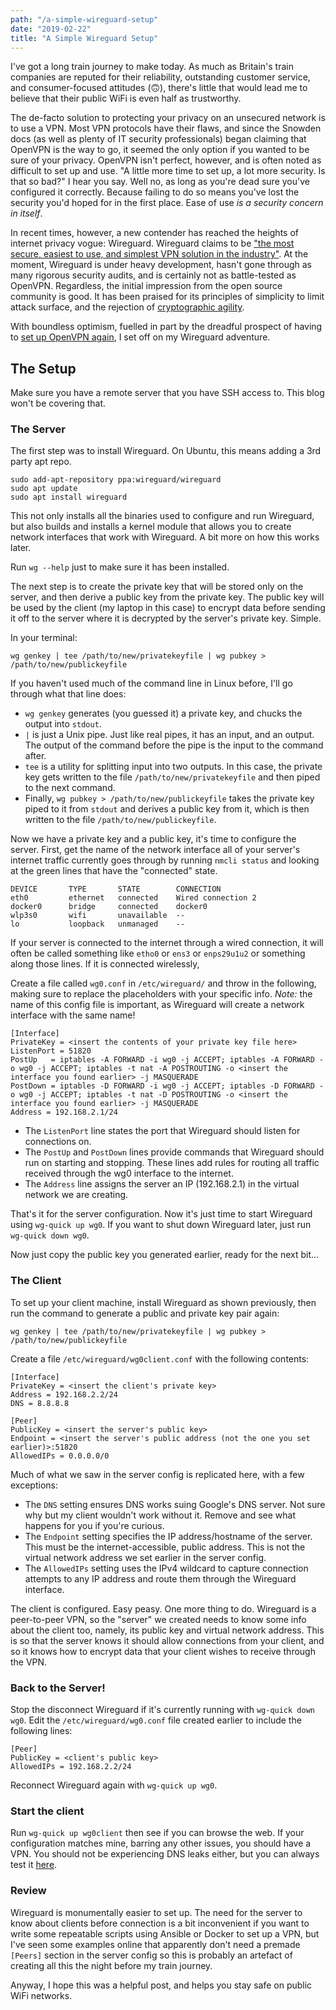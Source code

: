 ```yaml
---
path: "/a-simple-wireguard-setup"
date: "2019-02-22"
title: "A Simple Wireguard Setup"
---
```

I've got a long train journey to make today. As much as Britain's train companies are reputed for their reliability, outstanding customer service, and consumer-focused attitudes (🙃), there's little that would lead me to believe that their public WiFi is even half as trustworthy.

The de-facto solution to protecting your privacy on an unsecured network is to use a VPN. Most VPN protocols have their flaws, and since the Snowden docs (as well as plenty of IT security professionals) began claiming that OpenVPN is the way to go, it seemed the only option if you wanted to be sure of your privacy. OpenVPN isn't perfect, however, and is often noted as difficult to set up and use. "A little more time to set up, a lot more security. Is that so bad?" I hear you say. Well no, as long as you're dead sure you've configured it correctly. Because failing to do so means you've lost the security you'd hoped for in the first place. Ease of use _is a security concern in itself_.

In recent times, however, a new contender has reached the heights of internet privacy vogue: Wireguard. Wireguard claims to be ["the most secure, easiest to use, and simplest VPN solution in the industry"](https://www.wireguard.com). At the moment, Wireguard is under heavy development, hasn't gone through as many rigorous security audits, and is certainly not as battle-tested as OpenVPN. Regardless, the initial impression from the open source community is good. It has been praised for its principles of simplicity to limit attack surface, and the rejection of [cryptographic agility](https://en.wikipedia.org/wiki/Crypto_agility).

With boundless optimism, fuelled in part by the dreadful prospect of having to [set up OpenVPN again](https://github.com/Ricool06/deploy-dev-environment), I set off on my Wireguard adventure.

## The Setup
Make sure you have a remote server that you have SSH access to. This blog won't be covering that.

### The Server
The first step was to install Wireguard. On Ubuntu, this means adding a 3rd party apt repo.

```
sudo add-apt-repository ppa:wireguard/wireguard
sudo apt update
sudo apt install wireguard
```

This not only installs all the binaries used to configure and run Wireguard, but also builds and installs a kernel module that allows you to create network interfaces that work with Wireguard. A bit more on how this works later.

Run `wg --help` just to make sure it has been installed.

The next step is to create the private key that will be stored only on the server, and then derive a public key from the private key. The public key will be used by the client (my laptop in this case) to encrypt data before sending it off to the server where it is decrypted by the server's private key. Simple.

In your terminal:
```
wg genkey | tee /path/to/new/privatekeyfile | wg pubkey > /path/to/new/publickeyfile
```

If you haven't used much of the command line in Linux before, I'll go through what that line does:
* `wg genkey` generates (you guessed it) a private key, and chucks the output into `stdout`.
* `|` is just a Unix pipe. Just like real pipes, it has an input, and an output. The output of the command before the pipe is the input to the command after.
* `tee` is a utility for splitting input into two outputs. In this case, the private key gets written to the file `/path/to/new/privatekeyfile` and then piped to the next command.
* Finally, `wg pubkey > /path/to/new/publickeyfile` takes the private key piped to it from `stdout` and derives a public key from it, which is then written to the file `/path/to/new/publickeyfile`.

Now we have a private key and a public key, it's time to configure the server. First, get the name of the network interface all of your server's internet traffic currently goes through by running `nmcli status` and looking at the green lines that have the "connected" state.

```
DEVICE       TYPE       STATE        CONNECTION
eth0         ethernet   connected    Wired connection 2
docker0      bridge     connected    docker0
wlp3s0       wifi       unavailable  --
lo           loopback   unmanaged    --
```

If your server is connected to the internet through a wired connection, it will often be called something like `etho0` or `ens3` or `enps29u1u2` or something along those lines. If it is connected wirelessly,

Create a file called `wg0.conf` in `/etc/wireguard/` and throw in the following, making sure to replace the placeholders with your specific info. _Note:_ the name of this config file is important, as Wireguard will create a network interface with the same name!

```
[Interface]
PrivateKey = <insert the contents of your private key file here>
ListenPort = 51820
PostUp   = iptables -A FORWARD -i wg0 -j ACCEPT; iptables -A FORWARD -o wg0 -j ACCEPT; iptables -t nat -A POSTROUTING -o <insert the interface you found earlier> -j MASQUERADE
PostDown = iptables -D FORWARD -i wg0 -j ACCEPT; iptables -D FORWARD -o wg0 -j ACCEPT; iptables -t nat -D POSTROUTING -o <insert the interface you found earlier> -j MASQUERADE
Address = 192.168.2.1/24
```

* The `ListenPort` line states the port that Wireguard should listen for connections on.
* The `PostUp` and `PostDown` lines provide commands that Wireguard should run on starting and stopping. These lines add rules for routing all traffic received through the wg0 interface to the internet.
* The `Address` line assigns the server an IP (192.168.2.1) in the virtual network we are creating.

That's it for the server configuration. Now it's just time to start Wireguard using `wg-quick up wg0`. If you want to shut down Wireguard later, just run `wg-quick down wg0`.

Now just copy the public key you generated earlier, ready for the next bit...

### The Client
To set up your client machine, install Wireguard as shown previously, then run the command to generate a public and private key pair again:
```
wg genkey | tee /path/to/new/privatekeyfile | wg pubkey > /path/to/new/publickeyfile
```

Create a file `/etc/wireguard/wg0client.conf` with the following contents:
```
[Interface]
PrivateKey = <insert the client's private key>
Address = 192.168.2.2/24
DNS = 8.8.8.8

[Peer]
PublicKey = <insert the server's public key>
Endpoint = <insert the server's public address (not the one you set earlier)>:51820
AllowedIPs = 0.0.0.0/0
```

Much of what we saw in the server config is replicated here, with a few exceptions:
* The `DNS` setting ensures DNS works suing Google's DNS server. Not sure why but my client wouldn't work without it. Remove and see what happens for you if you're curious.
* The `Endpoint` setting specifies the IP address/hostname of the server. This must be the internet-accessible, public address. This is not the virtual network address we set earlier in the server config.
* The `AllowedIPs` setting uses the IPv4 wildcard to capture connection attempts to any IP address and route them through the Wireguard interface.

The client is configured. Easy peasy.
One more thing to do. Wireguard is a peer-to-peer VPN, so the "server" we created needs to know some info about the client too, namely, its public key and virtual network address. This is so that the server knows it should allow connections from your client, and so it knows how to encrypt data that your client wishes to receive through the VPN.

### Back to the Server!
Stop the disconnect Wireguard if it's currently running with `wg-quick down wg0`. Edit the `/etc/wireguard/wg0.conf` file created earlier to include the following lines:
```
[Peer]
PublicKey = <client's public key>
AllowedIPs = 192.168.2.2/24
```

Reconnect Wireguard again with `wg-quick up wg0`.

### Start the client
Run `wg-quick up wg0client` then see if you can browse the web. If your configuration matches mine, barring any other issues, you should have a VPN. You should not be experiencing DNS leaks either, but you can always test it [here](www.dnsleak.com).

### Review
Wireguard is monumentally easier to set up. The need for the server to know about clients before connection is a bit inconvenient if you want to write some repeatable scripts using Ansible or Docker to set up a VPN, but I've seen some examples online that apparently don't need a premade `[Peers]` section in the server config so this is probably an artefact of creating all this the night before my train journey.

Anyway, I hope this was a helpful post, and helps you stay safe on public WiFi networks.
